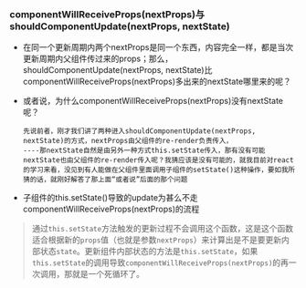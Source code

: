### componentWillReceiveProps(nextProps)与shouldComponentUpdate(nextProps, nextState)

- 在同一个更新周期内两个nextProps是同一个东西，内容完全一样，都是当次更新周期内父组件传过来的props；那么，shouldComponentUpdate(nextProps, nextState)比componentWillReceiveProps(nextProps)多出来的nextState哪里来的呢？

- 或者说，为什么componentWillReceiveProps(nextProps)没有nextState呢？

  ```
  先说前者，刚才我们讲了两种进入shouldComponentUpdate(nextProps, nextState)的方式，nextProps由父组件的re-render负责传入，
  ----那nextState自然是由另外一种方式this.setState传入，那有没有可能nextState也由父组件的re-render传入呢？我猜应该是没有可能的，就我目前对react的学习来看，没见到有人能做在父组件里面调用子组件的setState()这种操作，要如我所猜的话，就刚好解答了那上面“或者说”后面的那个问题
  ```

  

- 子组件的this.setState()导致的update为甚么不走 componentWillReceiveProps(nextProps)的流程

> 通过`this.setState`方法触发的更新过程不会调用这个函数，这是这个函数适合根据新的`props`值（也就是参数`nextProps`）来计算出是不是要更新内部状态`state`。更新组件内部状态的方法是`this.setState`，如果`this.setState`的调用导致`componentWillReceiveProps(nextProps)`的再一次调用，那就是一个死循环了。

